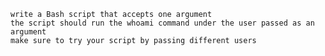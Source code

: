 
    write a Bash script that accepts one argument
    the script should run the whoami command under the user passed as an argument
    make sure to try your script by passing different users
